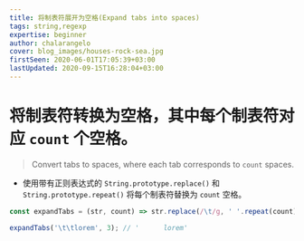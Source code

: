 ```yaml
---
title: 将制表符展开为空格(Expand tabs into spaces)
tags: string,regexp
expertise: beginner
author: chalarangelo
cover: blog_images/houses-rock-sea.jpg
firstSeen: 2020-06-01T17:05:39+03:00
lastUpdated: 2020-09-15T16:28:04+03:00
---
```


# 将制表符转换为空格，其中每个制表符对应 `count` 个空格。
> Convert tabs to spaces, where each tab corresponds to `count` spaces.

- 使用带有正则表达式的 `String.prototype.replace()` 和 `String.prototype.repeat()` 将每个制表符替换为 `count` 空格。

```js
const expandTabs = (str, count) => str.replace(/\t/g, ' '.repeat(count));
```

```js
expandTabs('\t\tlorem', 3); // '      lorem'
```
